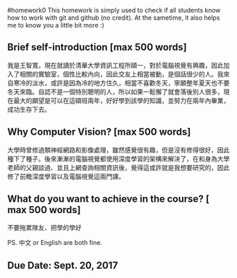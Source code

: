 #homework0
This homework is simply used to check if all students know how to work with git and github (no credit).
At the sametime, it also helps me to know you a little bit more :)

## Brief self-introduction [max 500 words]
我是王智寬，現在就讀於清華大學資訊工程所碩一，對於電腦視覺有興趣，因此加入了相關的實驗室，個性比較內向，因此交友上相當被動，是個話很少的人。我來自寒冷的淡水，或許是因為冷的地方住久，相當不喜歡冬天，寧願整年夏天也不要冬天來臨。自認不是一個特別聰明的人，所以如果一鬆懈了就會落後別人很多，現在最大的願望是可以在這碩班兩年，好好學到該學的知識，並努力在兩年內畢業，成功生存下去。
## Why Computer Vision? [max 500 words]
大學時曾修過類神經網路和影像處理，雖然感覺很有趣，但是沒有修得很好，因此種下了種子。後來漸漸的電腦視覺都使用深度學習的架構來解決了，在和身為大學老師的父親談過、並且上網查詢相關資訊後，覺得這或許就是我想要研究的，因此修了前瞻深度學習以及電腦視覺這兩門課。
## What do you want to achieve in the course? [ max 500 words]
不要拖累隊友、把學的學好


PS. 中文 or English are both fine.

## Due Date: Sept. 20, 2017
